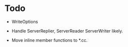 # Todo

* WriteOptions
* Handle ServerReplier, ServerReader ServerWriter likely.

* Move inline member functions to *.cc.